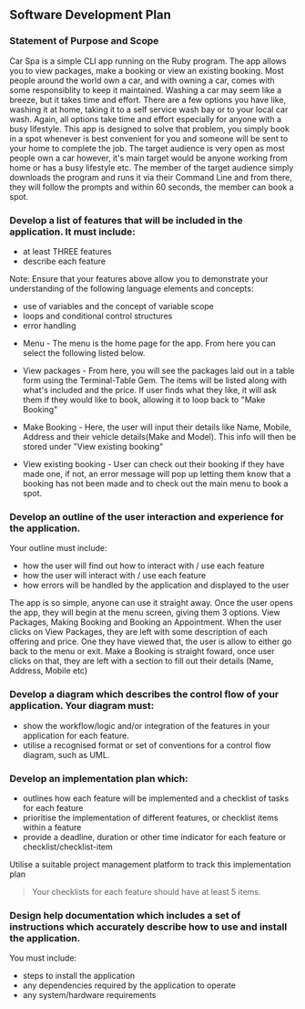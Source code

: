 ## Software Development Plan

### Statement of Purpose and Scope

Car Spa is a simple CLI app running on the Ruby program. The app allows you to view packages, make a booking or view an existing booking. Most people around the world own a car, and with owning a car, comes with some responsiblity to keep it maintained. Washing a car may seem like a breeze, but it takes time and effort. There are a few options you have like, washing it at home, taking it to a self service wash bay or to your local car wash. Again, all options take time and effort especially for anyone with a busy lifestyle. This app is designed to solve that problem, you simply book in a spot whenever is best convenient for you and someone will be sent to your home to complete the job. The target audience is very open as most people own a car however, it's main target would be anyone working from home or has a busy lifestyle etc. The member of the target audience simply downloads the program and runs it via their Command Line and from there, they will follow the prompts and within 60 seconds, the member can book a spot.

### Develop a list of features that will be included in the application. It must include:
- at least THREE features
- describe each feature

Note: Ensure that your features above allow you to demonstrate your understanding of the following language elements and concepts:
- use of variables and the concept of variable scope
- loops and conditional control structures
- error handling
  
* Menu - The menu is the home page for the app. From here you can select the following listed below.

* View packages - From here, you will see the packages laid out in a table form using the Terminal-Table Gem. The items will be listed along with what's included and the price. If user finds what they like, it will ask them if they would like to book, allowing it to loop back to "Make Booking" 
  
* Make Booking - Here, the user will input their details like Name, Mobile, Address and their vehicle details(Make and Model). This info will then be stored under "View existing booking"
  
* View existing booking - User can check out their booking if they have made one, if not, an error message will pop up letting them know that a booking has not been made and to check out the main menu to book a spot.

### Develop an outline of the user interaction and experience for the application.
Your outline must include:
- how the user will find out how to interact with / use each feature
- how the user will interact with / use each feature
- how errors will be handled by the application and displayed to the user

The app is so simple, anyone can use it straight away. Once the user opens the app, they will begin at the menu screen, giving them 3 options. View Packages, Making Booking and Booking an Appointment. When the user clicks on View Packages, they are left with some description of each offering and price. One they have viewed that, the user is allow to either go back to the menu or exit. Make a Booking is straight foward, once user clicks on that, they are left with a section to fill out their details (Name, Address, Mobile etc)


### Develop a diagram which describes the control flow of your application. Your diagram must:
- show the workflow/logic and/or integration of the features in your application for each feature.
- utilise a recognised format or set of conventions for a control flow diagram, such as UML.	
 
### Develop an implementation plan which:
- outlines how each feature will be implemented and a checklist of tasks for each feature
- prioritise the implementation of different features, or checklist items within a feature
- provide a deadline, duration or other time indicator for each feature or checklist/checklist-item

Utilise a suitable project management platform to track this implementation plan

> Your checklists for each feature should have at least 5 items.

### Design help documentation which includes a set of instructions which accurately describe how to use and install the application.

You must include:
- steps to install the application
- any dependencies required by the application to operate
- any system/hardware requirements

